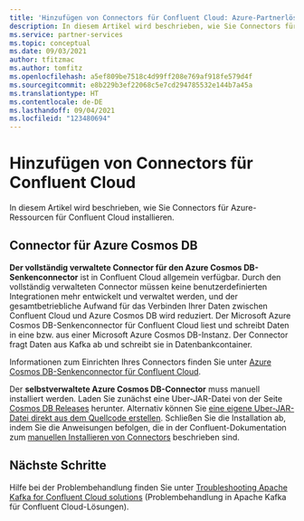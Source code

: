 ```yaml
---
title: 'Hinzufügen von Connectors für Confluent Cloud: Azure-Partnerlösungen'
description: In diesem Artikel wird beschrieben, wie Sie Connectors für Confluent Cloud installieren, die Sie mit Azure-Ressourcen verwenden.
ms.service: partner-services
ms.topic: conceptual
ms.date: 09/03/2021
author: tfitzmac
ms.author: tomfitz
ms.openlocfilehash: a5ef809be7518c4d99ff208e769af918fe579d4f
ms.sourcegitcommit: e8b229b3ef22068c5e7cd294785532e144b7a45a
ms.translationtype: HT
ms.contentlocale: de-DE
ms.lasthandoff: 09/04/2021
ms.locfileid: "123480694"
---
```

# <a name="add-connectors-for-confluent-cloud"></a>Hinzufügen von Connectors für Confluent Cloud

In diesem Artikel wird beschrieben, wie Sie Connectors für Azure-Ressourcen für Confluent Cloud installieren.

## <a name="connector-to-azure-cosmos-db"></a>Connector für Azure Cosmos DB

**Der vollständig verwaltete Connector für den Azure Cosmos DB-Senkenconnector** ist in Confluent Cloud allgemein verfügbar. Durch den vollständig verwalteten Connector müssen keine benutzerdefinierten Integrationen mehr entwickelt und verwaltet werden, und der gesamtbetriebliche Aufwand für das Verbinden Ihrer Daten zwischen Confluent Cloud und Azure Cosmos DB wird reduziert. Der Microsoft Azure Cosmos DB-Senkenconnector für Confluent Cloud liest und schreibt Daten in eine bzw. aus einer Microsoft Azure Cosmos DB-Instanz. Der Connector fragt Daten aus Kafka ab und schreibt sie in Datenbankcontainer.

Informationen zum Einrichten Ihres Connectors finden Sie unter [Azure Cosmos DB-Senkenconnector für Confluent Cloud](https://docs.confluent.io/cloud/current/connectors/cc-azure-cosmos-sink.html).

Der **selbstverwaltete Azure Cosmos DB-Connector** muss manuell installiert werden. Laden Sie zunächst eine Uber-JAR-Datei von der Seite [Cosmos DB Releases](https://github.com/microsoft/kafka-connect-cosmosdb/releases) herunter. Alternativ können Sie [eine eigene Uber-JAR-Datei direkt aus dem Quellcode erstellen](https://github.com/microsoft/kafka-connect-cosmosdb/blob/dev/doc/README_Sink.md#install-sink-connector). Schließen Sie die Installation ab, indem Sie die Anweisungen befolgen, die in der Confluent-Dokumentation zum [manuellen Installieren von Connectors](https://docs.confluent.io/home/connect/install.html#install-connector-manually) beschrieben sind.  

## <a name="next-steps"></a>Nächste Schritte

Hilfe bei der Problembehandlung finden Sie unter [Troubleshooting Apache Kafka for Confluent Cloud solutions](troubleshoot.md) (Problembehandlung in Apache Kafka für Confluent Cloud-Lösungen).
